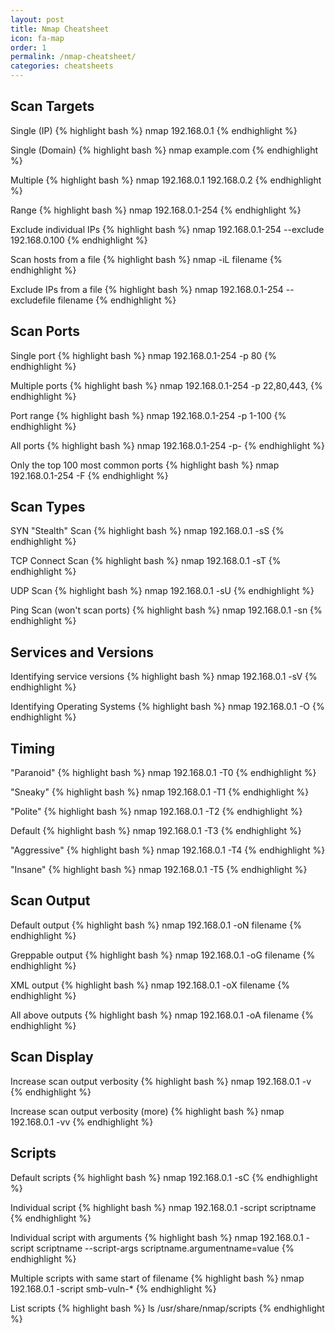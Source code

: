 ```yaml
---
layout: post
title: Nmap Cheatsheet
icon: fa-map
order: 1
permalink: /nmap-cheatsheet/
categories: cheatsheets
---
```


Scan Targets
------------------

Single (IP)
{% highlight bash %}
nmap 192.168.0.1
{% endhighlight %}

Single (Domain)
{% highlight bash %}
nmap example.com
{% endhighlight %}

Multiple
{% highlight bash %}
nmap 192.168.0.1 192.168.0.2
{% endhighlight %}

Range
{% highlight bash %}
nmap 192.168.0.1-254
{% endhighlight %}

Exclude individual IPs
{% highlight bash %}
nmap 192.168.0.1-254 --exclude 192.168.0.100
{% endhighlight %}

Scan hosts from a file
{% highlight bash %}
nmap -iL filename
{% endhighlight %}

Exclude IPs from a file
{% highlight bash %}
nmap 192.168.0.1-254 --excludefile filename
{% endhighlight %}

Scan Ports
------------------
Single port
{% highlight bash %}
nmap 192.168.0.1-254 -p 80
{% endhighlight %}

Multiple ports
{% highlight bash %}
nmap 192.168.0.1-254 -p 22,80,443,
{% endhighlight %}

Port range
{% highlight bash %}
nmap 192.168.0.1-254 -p 1-100
{% endhighlight %}

All ports
{% highlight bash %}
nmap 192.168.0.1-254 -p-
{% endhighlight %}

Only the top 100 most common ports
{% highlight bash %}
nmap 192.168.0.1-254 -F
{% endhighlight %}



Scan Types
------------------
SYN "Stealth" Scan
{% highlight bash %}
nmap 192.168.0.1 -sS 
{% endhighlight %}

TCP Connect Scan
{% highlight bash %}
nmap 192.168.0.1 -sT
{% endhighlight %}

UDP Scan
{% highlight bash %}
nmap 192.168.0.1 -sU
{% endhighlight %}

Ping Scan (won't scan ports)
{% highlight bash %}
nmap 192.168.0.1 -sn
{% endhighlight %}

Services and Versions
------------------
Identifying service versions
{% highlight bash %}
nmap 192.168.0.1 -sV 
{% endhighlight %}

Identifying Operating Systems
{% highlight bash %}
nmap 192.168.0.1 -O
{% endhighlight %}

Timing
------------------
"Paranoid"
{% highlight bash %}
nmap 192.168.0.1 -T0
{% endhighlight %}

"Sneaky"
{% highlight bash %}
nmap 192.168.0.1 -T1
{% endhighlight %}

"Polite"
{% highlight bash %}
nmap 192.168.0.1 -T2
{% endhighlight %}

Default
{% highlight bash %}
nmap 192.168.0.1 -T3
{% endhighlight %}

"Aggressive"
{% highlight bash %}
nmap 192.168.0.1 -T4
{% endhighlight %}

"Insane"
{% highlight bash %}
nmap 192.168.0.1 -T5
{% endhighlight %}



Scan Output
------------------
Default output
{% highlight bash %}
nmap 192.168.0.1 -oN filename
{% endhighlight %}

Greppable output
{% highlight bash %}
nmap 192.168.0.1 -oG filename
{% endhighlight %}

XML output
{% highlight bash %}
nmap 192.168.0.1 -oX filename
{% endhighlight %}

All above outputs
{% highlight bash %}
nmap 192.168.0.1 -oA filename
{% endhighlight %}


Scan Display
------------------
Increase scan output verbosity
{% highlight bash %}
nmap 192.168.0.1 -v
{% endhighlight %}

Increase scan output verbosity (more)
{% highlight bash %}
nmap 192.168.0.1 -vv
{% endhighlight %}


Scripts
------------------

Default scripts
{% highlight bash %}
nmap 192.168.0.1 -sC
{% endhighlight %}

Individual script
{% highlight bash %}
nmap 192.168.0.1 -script scriptname
{% endhighlight %}

Individual script with arguments
{% highlight bash %}
nmap 192.168.0.1 -script scriptname --script-args scriptname.argumentname=value
{% endhighlight %}


Multiple scripts with same start of filename
{% highlight bash %}
nmap 192.168.0.1 -script smb-vuln-*
{% endhighlight %}

List scripts
{% highlight bash %}
ls /usr/share/nmap/scripts
{% endhighlight %}

